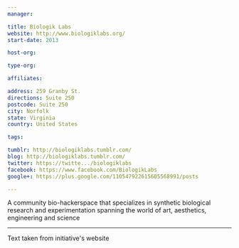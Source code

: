 ```yaml
---
manager:

title: Biologik Labs
website: http://www.biologiklabs.org/
start-date: 2013

host-org:

type-org:

affiliates:

address: 259 Granby St.
directions: Suite 250
postcode: Suite 250
city: Norfolk
state: Virginia
country: United States

tags:

tumblr: http://biologiklabs.tumblr.com/
blog: http://biologiklabs.tumblr.com/
twitter: https://twitte.../biologiklabs
facebook: https://www.facebook.com/BiologikLabs
google+: https://plus.google.com/110547922615605568991/posts

---
```


A community bio-hackerspace that specializes in synthetic biological research and experimentation spanning the world of art, aesthetics, engineering and science


---
Text taken from initiative's website
